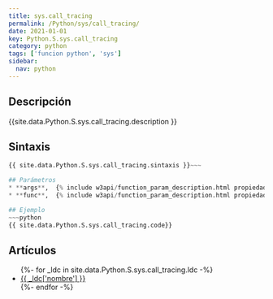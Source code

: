 ```yaml
---
title: sys.call_tracing
permalink: /Python/sys/call_tracing/
date: 2021-01-01
key: Python.S.sys.call_tracing
category: python
tags: ['funcion python', 'sys']
sidebar: 
  nav: python
---
```


## Descripción
{{site.data.Python.S.sys.call_tracing.description }}

## Sintaxis
~~~python
{{ site.data.Python.S.sys.call_tracing.sintaxis }}~~~

## Parámetros
* **args**,  {% include w3api/function_param_description.html propiedad=site.data.Python.S.sys.call_tracing valor="args" %}
* **func**,  {% include w3api/function_param_description.html propiedad=site.data.Python.S.sys.call_tracing valor="func" %}

## Ejemplo
~~~python
{{ site.data.Python.S.sys.call_tracing.code}}
~~~

## Artículos
<ul>
{%- for _ldc in site.data.Python.S.sys.call_tracing.ldc -%}
   <li>
       <a href="{{_ldc['url'] }}">{{ _ldc['nombre'] }}</a>
   </li>
{%- endfor -%}
</ul>
